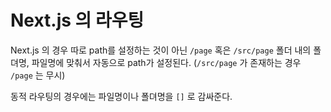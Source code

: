 # Next.js 의 라우팅

Next.js 의 경우 따로 path를 설정하는 것이 아닌 `/page` 혹은 `/src/page` 폴더 내의 폴뎌명,
파일명에 맞춰서 자동으로 path가 설정된다.
(`/src/page` 가 존재하는 경우 `/page` 는 무시)

동적 라우팅의 경우에는 파일명이나 폴뎌명을 `[]` 로 감싸준다.
